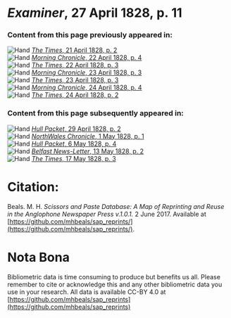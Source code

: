 # *Examiner*, 27 April 1828, p. 11  
  
### Content from this page previously appeared in:  
![Hand](http://scissorsandpaste.net/wp-content/uploads/2017/06/smallhandpointer.png) [*The Times*, 21 April 1828, p. 2](https://mhbeals.github.io/sap_html/The-Times/The-Times-21-April-1828-p-2)  
![Hand](http://scissorsandpaste.net/wp-content/uploads/2017/06/smallhandpointer.png) [*Morning Chronicle*, 22 April 1828, p. 4](https://mhbeals.github.io/sap_html/Morning-Chronicle/Morning-Chronicle-22-April-1828-p-4)  
![Hand](http://scissorsandpaste.net/wp-content/uploads/2017/06/smallhandpointer.png) [*The Times*, 22 April 1828, p. 3](https://mhbeals.github.io/sap_html/The-Times/The-Times-22-April-1828-p-3)  
![Hand](http://scissorsandpaste.net/wp-content/uploads/2017/06/smallhandpointer.png) [*Morning Chronicle*, 23 April 1828, p. 3](https://mhbeals.github.io/sap_html/Morning-Chronicle/Morning-Chronicle-23-April-1828-p-3)  
![Hand](http://scissorsandpaste.net/wp-content/uploads/2017/06/smallhandpointer.png) [*The Times*, 23 April 1828, p. 3](https://mhbeals.github.io/sap_html/The-Times/The-Times-23-April-1828-p-3)  
![Hand](http://scissorsandpaste.net/wp-content/uploads/2017/06/smallhandpointer.png) [*Morning Chronicle*, 24 April 1828, p. 4](https://mhbeals.github.io/sap_html/Morning-Chronicle/Morning-Chronicle-24-April-1828-p-4)  
![Hand](http://scissorsandpaste.net/wp-content/uploads/2017/06/smallhandpointer.png) [*The Times*, 24 April 1828, p. 2](https://mhbeals.github.io/sap_html/The-Times/The-Times-24-April-1828-p-2)  
  
### Content from this page subsequently appeared in:  
![Hand](http://scissorsandpaste.net/wp-content/uploads/2017/06/smallhandpointer.png) [*Hull Packet*, 29 April 1828, p. 2](https://mhbeals.github.io/sap_html/Hull-Packet/Hull-Packet-29-April-1828-p-2)  
![Hand](http://scissorsandpaste.net/wp-content/uploads/2017/06/smallhandpointer.png) [*NorthWales Chronicle*, 1 May 1828, p. 1](https://mhbeals.github.io/sap_html/NorthWales-Chronicle/NorthWales-Chronicle-1-May-1828-p-1)  
![Hand](http://scissorsandpaste.net/wp-content/uploads/2017/06/smallhandpointer.png) [*Hull Packet*, 6 May 1828, p. 4](https://mhbeals.github.io/sap_html/Hull-Packet/Hull-Packet-6-May-1828-p-4)  
![Hand](http://scissorsandpaste.net/wp-content/uploads/2017/06/smallhandpointer.png) [*Belfast News-Letter*, 13 May 1828, p. 2](https://mhbeals.github.io/sap_html/Belfast-News-Letter/Belfast-News-Letter-13-May-1828-p-2)  
![Hand](http://scissorsandpaste.net/wp-content/uploads/2017/06/smallhandpointer.png) [*The Times*, 17 May 1828, p. 3](https://mhbeals.github.io/sap_html/The-Times/The-Times-17-May-1828-p-3)  


# Citation: 

Beals. M. H. *Scissors and Paste Database: A Map of Reprinting and Reuse in the Anglophone Newspaper Press v.1.0.1.* 2 June 2017. Available at [https://github.com/mhbeals/sap_reprints/](https://github.com/mhbeals/sap_reprints/). 

# Nota Bona

Bibliometric data is time consuming to produce but benefits us all. Please remember to cite or acknowledge this and any other bibliometric data you use in your research. All data is available CC-BY 4.0 at [https://github.com/mhbeals/sap_reprints](https://github.com/mhbeals/sap_reprints)